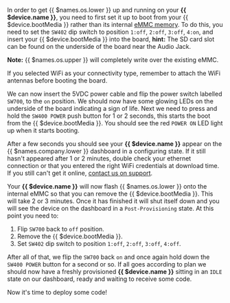 In order to get {{ $names.os.lower }} up and running on your **{{ $device.name }}**, you need to first set it up to boot from your {{ $device.bootMedia }} rather than its 
internal [eMMC memory][emmc-link]. To do this, you need to set the `SW402` dip switch to position `1:off`, `2:off`, `3:off`, `4:on`, and insert your {{ $device.bootMedia }}
into the board, **hint:** The SD card slot can be found on the underside of the board near the Audio Jack.

__Note:__ {{ $names.os.upper }} will completely write over the existing eMMC.

<!-- <img src="/img/artik5/artik5-dev-kit.png" width="80%"> -->
If you selected WiFi as your connectivity type, remember to attach the WiFi antennas before booting the board.

We can now insert the 5VDC power cable and flip the power switch labelled `SW700`, to the `on` position.
We should now have some glowing LEDs on the underside of the board indicating a sign of life. Next we need to press and hold the `SW400 POWER` push button for 1 or 2 seconds,
this starts the boot from the {{ $device.bootMedia }}. You should see the red `POWER ON` LED light up when it starts booting.

After a few seconds you should see your **{{ $device.name }}** appear on the {{ $names.company.lower }} dashboard in a configuring state.
If it still hasn't appeared after 1 or 2 minutes, double check your ethernet connection or that you entered the right WiFi credentials at download time.
If you still can't get it online, [contact us on support](/support/).

Your **{{ $device.name }}** will now flash {{ $names.os.lower }} onto the internal eMMC so that you can remove the {{ $device.bootMedia }}. This will take 2 or 3 minutes. Once it has finished it will shut itself down and you will see the device on the dashboard in a `Post-Provisioning` state.
At this point you need to:

1. Flip `SW700` back to `off` position.
2. Remove the {{ $device.bootMedia }}.
3. Set `SW402` dip switch to position `1:off`, `2:off`, `3:off`, `4:off`.

After all of that, we flip the `SW700` back `on` and once again hold down the `SW400 POWER` button for a second or so. If all goes according to plan we should
now have a freshly provisioned **{{ $device.name }}** sitting in an `IDLE` state on our dashboard, ready and waiting to receive some code.

Now it's time to deploy some code!

[emmc-link]:http://www.datalight.com/solutions/technologies/emmc/what-is-emmc
